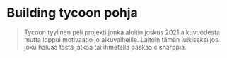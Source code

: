 # Building tycoon pohja

> Tycoon tyylinen peli projekti jonka aloitin joskus 2021 alkuvuodesta mutta loppui motivaatio jo alkuvaiheille. Laitoin tämän julkiseksi jos joku haluaa tästä jatkaa tai ihmetellä paskaa c sharppia.
